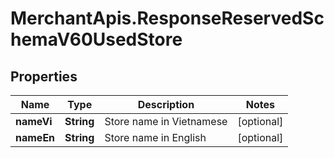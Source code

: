 # MerchantApis.ResponseReservedSchemaV60UsedStore

## Properties

Name | Type | Description | Notes
------------ | ------------- | ------------- | -------------
**nameVi** | **String** | Store name in Vietnamese | [optional] 
**nameEn** | **String** | Store name in English | [optional] 


